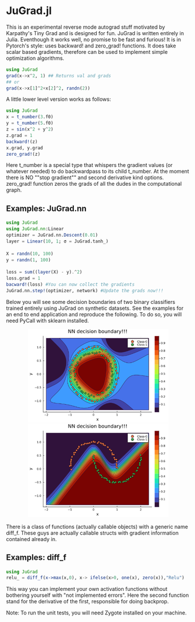 # JuGrad.jl

This is an experimental reverse mode autograd stuff motivated by Karpathy's Tiny Grad and is designed for fun. JuGrad is written entirely in Julia. Eventhough it works well, no promise to be fast and furious! It is in Pytorch's style: uses backward! and zero_grad! functions.
It does take scalar based gradients, therefore can be used to implement simple optimization algorithms. 

````julia
using JuGrad
grad(x->x^2, 1) ## Returns val and grads
## or 
grad(x->x[1]^2+x[2]^2, randn(2))
````
A little lower level version works as follows:

````julia
using JuGrad
x = t_number(3.f0)
y = t_number(5.f0)
z = sin(x^2 + y^2)
z.grad = 1
backward!(z)
x.grad, y.grad
zero_grad!(z)
````

Here t_number is a special type that whispers the gradient values (or whatever needed) to do backwardpass to its child t_number. At the moment there is NO ""stop gradient"" and second derivative kind options. zero_grad! function zeros the grads of all the dudes in the computational graph.  

## Examples: JuGrad.nn
````julia
using JuGrad
using JuGrad.nn:Linear
optimizer = JuGrad.nn.Descent(0.01) 
layer = Linear(10, 1; σ = JuGrad.tanh_)

X = randn(10, 100)
y = randn(1, 100)

loss = sum((layer(X) - y).^2)
loss.grad = 1
bacward!(loss) #You can now collect the gradients
JuGrad.nn.step!(optimizer, network) #Update the grads now!!!

````
Below you will see some decision boundaries of two binary  classifiers trained entirely using JuGrad on synthetic datasets. See the examples for an end to end application and reproduce the following. To do so, you will need PyCall with sklearn installed. 


<p align="center">

<img src="examples/nn/Decision_boundary_circles.png" width="384" class="left"/>

<img src="examples/nn/Decision_boundary_moons.png" width="384" class="right"/>
</p>

There is a class of functions (actually callable objects) with a generic name diff_f. These guys are actually callable structs with gradient information contained already in. 
## Examples: diff_f
````julia
using JuGrad
relu_ = diff_f(x->max(x,0), x-> ifelse(x>0, one(x), zero(x)),"Relu")
````
This way you can implement your own activation functions without bothering yourself with "not implemented errors". Here the second function stand for the derivative of the first, responsible for doing backprop. 

Note: To run the unit tests, you will need Zygote installed on your machine.
